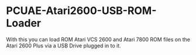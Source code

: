 # PCUAE-Atari2600-USB-ROM-Loader
With this you can load ROM Atari VCS 2600 and Atari 7800 ROM files on the Atari 2600 Plus via a USB Drive plugged in to it.
